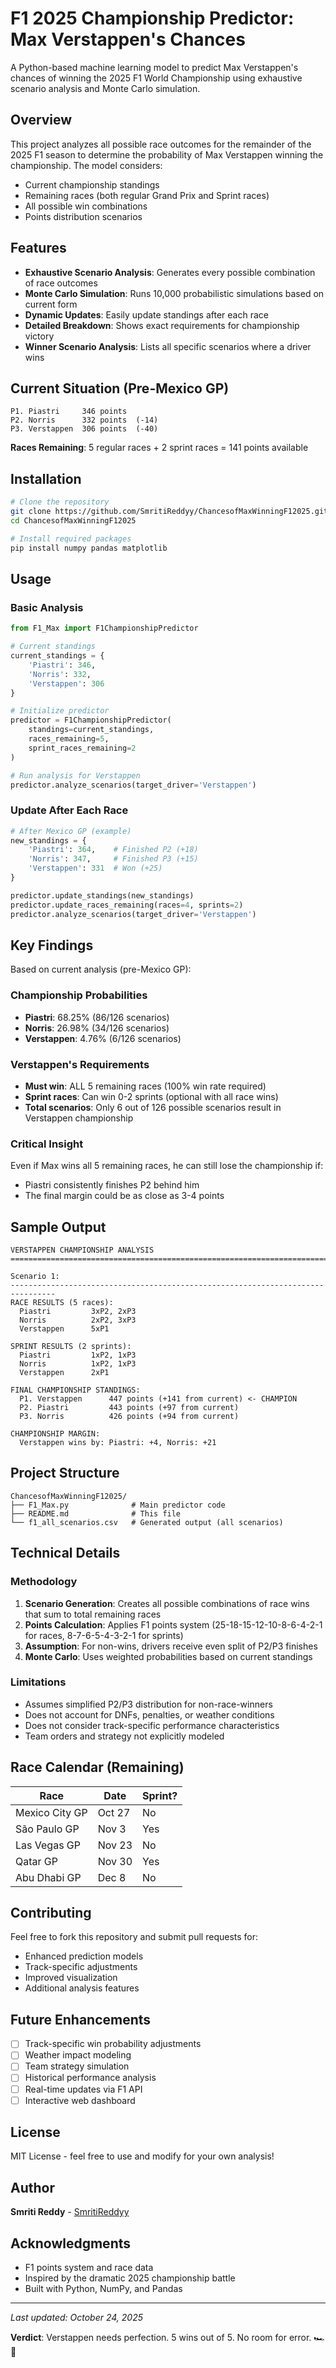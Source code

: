 # F1 2025 Championship Predictor: Max Verstappen's Chances

A Python-based machine learning model to predict Max Verstappen's chances of winning the 2025 F1 World Championship using exhaustive scenario analysis and Monte Carlo simulation.

## Overview

This project analyzes all possible race outcomes for the remainder of the 2025 F1 season to determine the probability of Max Verstappen winning the championship. The model considers:
- Current championship standings
- Remaining races (both regular Grand Prix and Sprint races)
- All possible win combinations
- Points distribution scenarios

## Features

- **Exhaustive Scenario Analysis**: Generates every possible combination of race outcomes
- **Monte Carlo Simulation**: Runs 10,000 probabilistic simulations based on current form
- **Dynamic Updates**: Easily update standings after each race
- **Detailed Breakdown**: Shows exact requirements for championship victory
- **Winner Scenario Analysis**: Lists all specific scenarios where a driver wins

## Current Situation (Pre-Mexico GP)
```
P1. Piastri     346 points
P2. Norris      332 points  (-14)
P3. Verstappen  306 points  (-40)
```

**Races Remaining**: 5 regular races + 2 sprint races = 141 points available

## Installation
```bash
# Clone the repository
git clone https://github.com/SmritiReddyy/ChancesofMaxWinningF12025.git
cd ChancesofMaxWinningF12025

# Install required packages
pip install numpy pandas matplotlib
```

## Usage

### Basic Analysis
```python
from F1_Max import F1ChampionshipPredictor

# Current standings
current_standings = {
    'Piastri': 346,
    'Norris': 332,
    'Verstappen': 306
}

# Initialize predictor
predictor = F1ChampionshipPredictor(
    standings=current_standings,
    races_remaining=5,
    sprint_races_remaining=2
)

# Run analysis for Verstappen
predictor.analyze_scenarios(target_driver='Verstappen')
```

### Update After Each Race
```python
# After Mexico GP (example)
new_standings = {
    'Piastri': 364,    # Finished P2 (+18)
    'Norris': 347,     # Finished P3 (+15)
    'Verstappen': 331  # Won (+25)
}

predictor.update_standings(new_standings)
predictor.update_races_remaining(races=4, sprints=2)
predictor.analyze_scenarios(target_driver='Verstappen')
```

## Key Findings

Based on current analysis (pre-Mexico GP):

### Championship Probabilities
- **Piastri**: 68.25% (86/126 scenarios)
- **Norris**: 26.98% (34/126 scenarios)
- **Verstappen**: 4.76% (6/126 scenarios)

### Verstappen's Requirements
- **Must win**: ALL 5 remaining races (100% win rate required)
- **Sprint races**: Can win 0-2 sprints (optional with all race wins)
- **Total scenarios**: Only 6 out of 126 possible scenarios result in Verstappen championship

### Critical Insight
Even if Max wins all 5 remaining races, he can still lose the championship if:
- Piastri consistently finishes P2 behind him
- The final margin could be as close as 3-4 points

## Sample Output
```
VERSTAPPEN CHAMPIONSHIP ANALYSIS
================================================================================

Scenario 1:
--------------------------------------------------------------------------------
RACE RESULTS (5 races):
  Piastri         3xP2, 2xP3
  Norris          2xP2, 3xP3
  Verstappen      5xP1

SPRINT RESULTS (2 sprints):
  Piastri         1xP2, 1xP3
  Norris          1xP2, 1xP3
  Verstappen      2xP1

FINAL CHAMPIONSHIP STANDINGS:
  P1. Verstappen      447 points (+141 from current) <- CHAMPION
  P2. Piastri         443 points (+97 from current)
  P3. Norris          426 points (+94 from current)

CHAMPIONSHIP MARGIN:
  Verstappen wins by: Piastri: +4, Norris: +21
```

## Project Structure
```
ChancesofMaxWinningF12025/
├── F1_Max.py              # Main predictor code
├── README.md              # This file
└── f1_all_scenarios.csv   # Generated output (all scenarios)
```

## Technical Details

### Methodology
1. **Scenario Generation**: Creates all possible combinations of race wins that sum to total remaining races
2. **Points Calculation**: Applies F1 points system (25-18-15-12-10-8-6-4-2-1 for races, 8-7-6-5-4-3-2-1 for sprints)
3. **Assumption**: For non-wins, drivers receive even split of P2/P3 finishes
4. **Monte Carlo**: Uses weighted probabilities based on current standings

### Limitations
- Assumes simplified P2/P3 distribution for non-race-winners
- Does not account for DNFs, penalties, or weather conditions
- Does not consider track-specific performance characteristics
- Team orders and strategy not explicitly modeled

## Race Calendar (Remaining)

| Race | Date | Sprint? |
|------|------|---------|
| Mexico City GP | Oct 27 | No |
| São Paulo GP | Nov 3 | Yes |
| Las Vegas GP | Nov 23 | No |
| Qatar GP | Nov 30 | Yes |
| Abu Dhabi GP | Dec 8 | No |

## Contributing

Feel free to fork this repository and submit pull requests for:
- Enhanced prediction models
- Track-specific adjustments
- Improved visualization
- Additional analysis features

## Future Enhancements

- [ ] Track-specific win probability adjustments
- [ ] Weather impact modeling
- [ ] Team strategy simulation
- [ ] Historical performance analysis
- [ ] Real-time updates via F1 API
- [ ] Interactive web dashboard

## License

MIT License - feel free to use and modify for your own analysis!

## Author

**Smriti Reddy** - [SmritiReddyy](https://github.com/SmritiReddyy)

## Acknowledgments

- F1 points system and race data
- Inspired by the dramatic 2025 championship battle
- Built with Python, NumPy, and Pandas

---

*Last updated: October 24, 2025*

**Verdict**: Verstappen needs perfection. 5 wins out of 5. No room for error. 🏎️💨